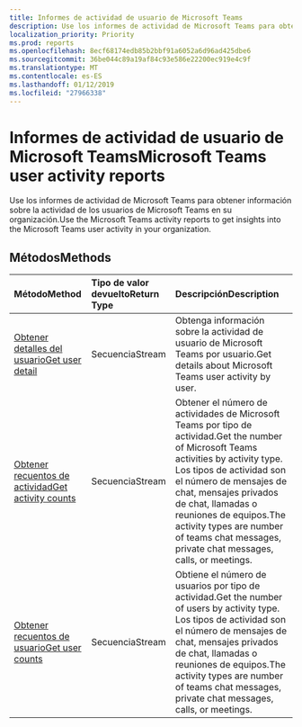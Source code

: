 ```yaml
---
title: Informes de actividad de usuario de Microsoft Teams
description: Use los informes de actividad de Microsoft Teams para obtener información sobre la actividad de los usuarios de Microsoft Teams en su organización.
localization_priority: Priority
ms.prod: reports
ms.openlocfilehash: 8ecf68174edb85b2bbf91a6052a6d96ad425dbe6
ms.sourcegitcommit: 36be044c89a19af84c93e586e22200ec919e4c9f
ms.translationtype: MT
ms.contentlocale: es-ES
ms.lasthandoff: 01/12/2019
ms.locfileid: "27966338"
---
```

# <a name="microsoft-teams-user-activity-reports"></a><span data-ttu-id="cdf64-103">Informes de actividad de usuario de Microsoft Teams</span><span class="sxs-lookup"><span data-stu-id="cdf64-103">Microsoft Teams user activity reports</span></span>

<span data-ttu-id="cdf64-104">Use los informes de actividad de Microsoft Teams para obtener información sobre la actividad de los usuarios de Microsoft Teams en su organización.</span><span class="sxs-lookup"><span data-stu-id="cdf64-104">Use the Microsoft Teams activity reports to get insights into the Microsoft Teams user activity in your organization.</span></span>

## <a name="methods"></a><span data-ttu-id="cdf64-105">Métodos</span><span class="sxs-lookup"><span data-stu-id="cdf64-105">Methods</span></span>

| <span data-ttu-id="cdf64-106">Método</span><span class="sxs-lookup"><span data-stu-id="cdf64-106">Method</span></span>                                   | <span data-ttu-id="cdf64-107">Tipo de valor devuelto</span><span class="sxs-lookup"><span data-stu-id="cdf64-107">Return Type</span></span> | <span data-ttu-id="cdf64-108">Descripción</span><span class="sxs-lookup"><span data-stu-id="cdf64-108">Description</span></span>                              |
| :--------------------------------------- | :---------- | :--------------------------------------- |
| [<span data-ttu-id="cdf64-109">Obtener detalles del usuario</span><span class="sxs-lookup"><span data-stu-id="cdf64-109">Get user detail</span></span>](../api/reportroot-getteamsuseractivityuserdetail.md) | <span data-ttu-id="cdf64-110">Secuencia</span><span class="sxs-lookup"><span data-stu-id="cdf64-110">Stream</span></span>      | <span data-ttu-id="cdf64-111">Obtenga información sobre la actividad de usuario de Microsoft Teams por usuario.</span><span class="sxs-lookup"><span data-stu-id="cdf64-111">Get details about Microsoft Teams user activity by user.</span></span> |
| [<span data-ttu-id="cdf64-112">Obtener recuentos de actividad</span><span class="sxs-lookup"><span data-stu-id="cdf64-112">Get activity counts</span></span>](../api/reportroot-getteamsuseractivitycounts.md) | <span data-ttu-id="cdf64-113">Secuencia</span><span class="sxs-lookup"><span data-stu-id="cdf64-113">Stream</span></span>      | <span data-ttu-id="cdf64-114">Obtener el número de actividades de Microsoft Teams por tipo de actividad.</span><span class="sxs-lookup"><span data-stu-id="cdf64-114">Get the number of Microsoft Teams activities by activity type.</span></span> <span data-ttu-id="cdf64-115">Los tipos de actividad son el número de mensajes de chat, mensajes privados de chat, llamadas o reuniones de equipos.</span><span class="sxs-lookup"><span data-stu-id="cdf64-115">The activity types are number of teams chat messages, private chat messages, calls, or meetings.</span></span> |
| [<span data-ttu-id="cdf64-116">Obtener recuentos de usuario</span><span class="sxs-lookup"><span data-stu-id="cdf64-116">Get user counts</span></span>](../api/reportroot-getteamsuseractivityusercounts.md) | <span data-ttu-id="cdf64-117">Secuencia</span><span class="sxs-lookup"><span data-stu-id="cdf64-117">Stream</span></span>      | <span data-ttu-id="cdf64-118">Obtiene el número de usuarios por tipo de actividad.</span><span class="sxs-lookup"><span data-stu-id="cdf64-118">Get the number of users by activity type.</span></span> <span data-ttu-id="cdf64-119">Los tipos de actividad son el número de mensajes de chat, mensajes privados de chat, llamadas o reuniones de equipos.</span><span class="sxs-lookup"><span data-stu-id="cdf64-119">The activity types are number of teams chat messages, private chat messages, calls, or meetings.</span></span> |
